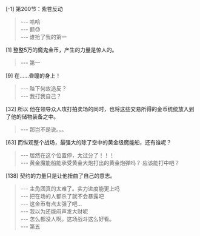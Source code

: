 
[-1] 第200节：紫苍反动
>--- 哈哈<br>
>--- 额😓<br>
>--- 谁抢了我的第一<br>

[1] 整整5万的魔鬼金币，产生的力量是惊人的。
>--- 第一<br>

[9] 在……昏瞳的身上！
>--- 陛下何故造反？<br>
>--- 我打我自己？<br>

[32] 所以 他在领导众人攻打拍卖场的同时，也将这些交易所得的金币统统放入到了他的储物装备之中。
>--- 那岂不是说。。。<br>

[63] 而纵观整个战场，最强大的除了空中的黄金级魔能船，还有谁呢？
>--- 居然在这个位置停，太过分了！！！<br>
>--- 黄金魔能船能承受黄金大炮打出的黄金炮弹吗？
应该能打中吧？<br>

[138] 契约的力量只是让他扭曲了自己的意志。
>--- 主角团真的太难了。实力进度能更上吗<br>
>--- 把在场的人都杀了就不会暴露吧<br>
>--- 这金币有点太强了吧...<br>
>--- 我以为还能闷声发大财呢<br>
>--- 怎么都没人啊。这场战斗这么好看。<br>
>--- 第五<br>
